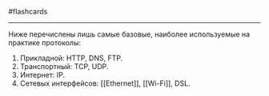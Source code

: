 #flashcards
***
Ниже перечислены лишь самые базовые, наиболее используемые на практике протоколы:
1. Прикладной: HTTP, DNS, FTP.
2. Транспортный: TCP, UDP.
3. Интернет: IP.
4. Сетевых интерфейсов: [[Ethernet]], [[Wi-Fi]], DSL.
<!--SR:!2025-09-22,1,230-->
